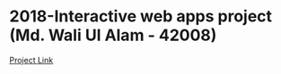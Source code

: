 # 2018-Interactive web apps project (Md. Wali Ul Alam - 42008)

[Project Link](https://it-teaching-abo-akademi.github.io/2018-interactive-web-apps-project-walicse15/index.html)
